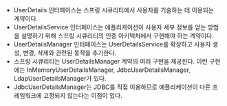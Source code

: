 - UserDetails 인터페이스는 스프링 시큐리티에서 사용자를 기술하는 데 이용되는 계약이다.
- UserDetailsService 인터페이스는 애플리케이션이 사용자 세부 정보를 얻는 방법을 설명하기 위해 스프링 시큐리티의 인증 아키텍처에서 구현해야 하는 계약이다.
- UserDetailsManager 인터페이스는 UserDetailsService를 확장하고 사용자 생성, 변경, 삭제와 관련된 동작을 추가한다.
- 스프링 시큐리티는 UserDetailsManager 계약의 여러 구현을 제공한다. 이런 구현에는 InMemoryUserDetailsManager, JdbcUserDetailsManager, LdapUserDetailsManager가 있다.
- JdbcUserDetailsManager는 JDBC를 직접 이용하므로 애플리케이션이 다른 프레임워크에 고정되지 않는다는 이점이 있다.